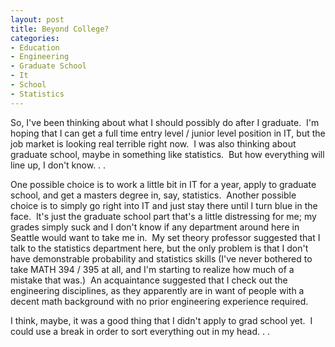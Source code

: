 ```yaml
--- 
layout: post
title: Beyond College?
categories:
- Education
- Engineering
- Graduate School
- It
- School
- Statistics
---
```

So, I've been thinking about what I should possibly do after I graduate.  I'm hoping that I can get a full time entry level / junior level position in IT, but the job market is looking real terrible right now.  I was also thinking about graduate school, maybe in something like statistics.  But how everything will line up, I don't know. . .

One possible choice is to work a little bit in IT for a year, apply to graduate school, and get a masters degree in, say, statistics.  Another possible choice is to simply go right into IT and just stay there until I turn blue in the face.  It's just the graduate school part that's a little distressing for me; my grades simply suck and I don't know if any department around here in Seattle would want to take me in.  My set theory professor suggested that I talk to the statistics department here, but the only problem is that I don't have demonstrable probability and statistics skills (I've never bothered to take MATH 394 / 395 at all, and I'm starting to realize how much of a mistake that was.)  An acquaintance suggested that I check out the engineering disciplines, as they apparently are in want of people with a decent math background with no prior engineering experience required.

I think, maybe, it was a good thing that I didn't apply to grad school yet.  I could use a break in order to sort everything out in my head. . .
